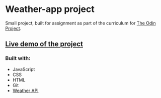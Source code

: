 # Weather-app project

Small project, built for assignment as part of the curriculum for [The Odin Project](https://www.theodinproject.com/).

## [Live demo of the project](https://sebapkfd.github.io/Weather-app/)

### Built with: 
* JavaScript
* CSS
* HTML
* Git
* [Weather API](https://www.weatherapi.com/)